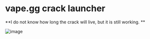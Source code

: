 # vape.gg crack launcher

**I do not know how long the crack will live, but it is still working. 
**

![image](https://user-images.githubusercontent.com/73064979/172111568-c74699e3-9a18-4b58-99d6-601082809739.png)

